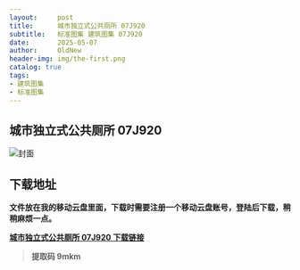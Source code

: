 ```yaml
---
layout:     post
title:      城市独立式公共厕所 07J920
subtitle:   标准图集 建筑图集 07J920
date:       2025-05-07
author:     OldNew
header-img: img/the-first.png
catalog: true
tags:
- 建筑图集
- 标准图集
---
```

## 城市独立式公共厕所 07J920
![封面](https://pic1.imgdb.cn/item/6819824058cb8da5c8ded71b.jpg)

## 下载地址 ##
**文件放在我的移动云盘里面，下载时需要注册一个移动云盘账号，登陆后下载，稍稍麻烦一点。**  
  
[**城市独立式公共厕所 07J920 下载链接**](https://caiyun.139.com/m/i?2nc6mZkY5h2qx)

> **提取码 9mkm**
